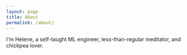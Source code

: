 ```yaml
---
layout: page
title: About
permalink: /about/
---
```


I'm Helene, a self-taught ML engineer, less-than-regular meditator, and chickpea lover.
